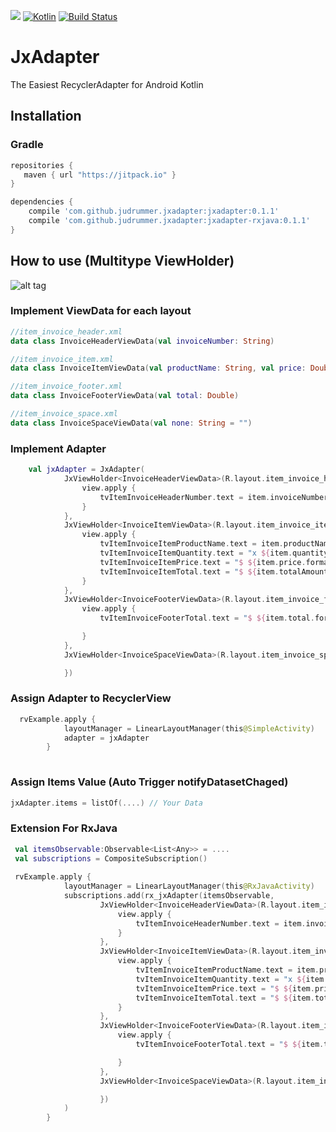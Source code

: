 
[![](https://jitpack.io/v/judrummer/JxAdapter.svg)](https://jitpack.io/#judrummer/JxAdapter)
[ ![Kotlin](https://img.shields.io/badge/Kotlin-1.0.5-blue.svg)](http://kotlinlang.org)
[![Build Status](https://travis-ci.org/Judrummer/JxAdapter.svg?branch=master)](https://travis-ci.org/judrummer/JxAdapter)

# JxAdapter
The Easiest RecyclerAdapter for Android Kotlin

## Installation

### Gradle

``` Groovy
repositories {
   maven { url "https://jitpack.io" }
}

dependencies {
    compile 'com.github.judrummer.jxadapter:jxadapter:0.1.1' 
    compile 'com.github.judrummer.jxadapter:jxadapter-rxjava:0.1.1' 
}
```

## How to use (Multitype ViewHolder)

![alt tag](https://zippy.gfycat.com/ColorlessElderlyIndianskimmer.gif)

### Implement ViewData for each layout

``` Kotlin
//item_invoice_header.xml
data class InvoiceHeaderViewData(val invoiceNumber: String)

//item_invoice_item.xml
data class InvoiceItemViewData(val productName: String, val price: Double, val quantity: Int, val totalAmount: Double)

//item_invoice_footer.xml
data class InvoiceFooterViewData(val total: Double)

//item_invoice_space.xml
data class InvoiceSpaceViewData(val none: String = "")

```

### Implement Adapter

``` Kotlin
    val jxAdapter = JxAdapter(
            JxViewHolder<InvoiceHeaderViewData>(R.layout.item_invoice_header) { view, position, item ->
                view.apply {
                    tvItemInvoiceHeaderNumber.text = item.invoiceNumber
                }
            },
            JxViewHolder<InvoiceItemViewData>(R.layout.item_invoice_item) { view, position, item ->
                view.apply {
                    tvItemInvoiceItemProductName.text = item.productName
                    tvItemInvoiceItemQuantity.text = "x ${item.quantity}"
                    tvItemInvoiceItemPrice.text = "$ ${item.price.format(2)}"
                    tvItemInvoiceItemTotal.text = "$ ${item.totalAmount.format(2)}"
                }
            },
            JxViewHolder<InvoiceFooterViewData>(R.layout.item_invoice_footer) { view, position, item ->
                view.apply {
                    tvItemInvoiceFooterTotal.text = "$ ${item.total.format(2)}"

                }
            },
            JxViewHolder<InvoiceSpaceViewData>(R.layout.item_invoice_space) { view, position, item ->

            })

```

### Assign Adapter to RecyclerView
``` Kotlin
  rvExample.apply {
            layoutManager = LinearLayoutManager(this@SimpleActivity)
            adapter = jxAdapter
        }
  
```

### Assign Items Value (Auto Trigger notifyDatasetChaged)
``` Kotlin
jxAdapter.items = listOf(....) // Your Data
```


### Extension For RxJava 
``` Kotlin
 val itemsObservable:Observable<List<Any>> = ....
 val subscriptions = CompositeSubscription()
 
 rvExample.apply {
            layoutManager = LinearLayoutManager(this@RxJavaActivity)
            subscriptions.add(rx_jxAdapter(itemsObservable,
                    JxViewHolder<InvoiceHeaderViewData>(R.layout.item_invoice_header) { view, position, item ->
                        view.apply {
                            tvItemInvoiceHeaderNumber.text = item.invoiceNumber
                        }
                    },
                    JxViewHolder<InvoiceItemViewData>(R.layout.item_invoice_item) { view, position, item ->
                        view.apply {
                            tvItemInvoiceItemProductName.text = item.productName
                            tvItemInvoiceItemQuantity.text = "x ${item.quantity}"
                            tvItemInvoiceItemPrice.text = "$ ${item.price.format(2)}"
                            tvItemInvoiceItemTotal.text = "$ ${item.totalAmount.format(2)}"
                        }
                    },
                    JxViewHolder<InvoiceFooterViewData>(R.layout.item_invoice_footer) { view, position, item ->
                        view.apply {
                            tvItemInvoiceFooterTotal.text = "$ ${item.total.format(2)}"

                        }
                    },
                    JxViewHolder<InvoiceSpaceViewData>(R.layout.item_invoice_space) { view, position, item ->

                    })
            )
        }
```
